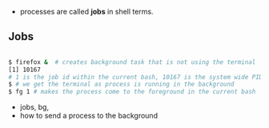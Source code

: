 - processes are called **jobs** in shell terms.

## Jobs
```bash

$ firefox &  # creates background task that is not using the terminal
[1] 10167
# 1 is the job id within the current bash, 10167 is the system wide PID.
$ # we get the terminal as process is running in the background
$ fg 1 # makes the process come to the foreground in the current bash

```
- jobs, bg,
- how to send a process to the background